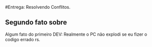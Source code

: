 
#Entrega: Resolvendo Conflitos.

## Segundo fato sobre <William>

Algum fato do primeiro DEV: Realmente o PC não explodi se eu fizer o codigo errado rs.